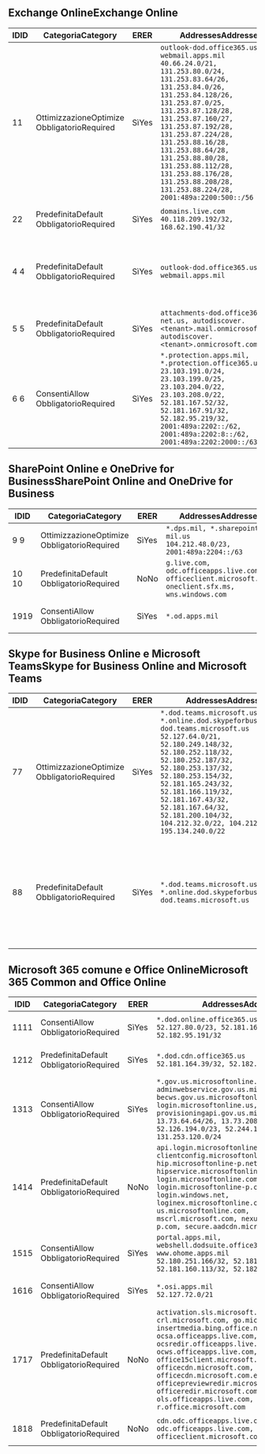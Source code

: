 <!--THIS FILE IS AUTOMATICALLY GENERATED. MANUAL CHANGES WILL BE OVERWRITTEN.-->
<!--Please contact the Office 365 Endpoints team with any questions.-->
<!--USGovDoD endpoints version 2019012800-->
<!--File generated 2019-01-30 08:00:42.5392-->

## <a name="exchange-online"></a><span data-ttu-id="3dfb3-101">Exchange Online</span><span class="sxs-lookup"><span data-stu-id="3dfb3-101">Exchange Online</span></span>

<span data-ttu-id="3dfb3-102">ID</span><span class="sxs-lookup"><span data-stu-id="3dfb3-102">ID</span></span> | <span data-ttu-id="3dfb3-103">Categoria</span><span class="sxs-lookup"><span data-stu-id="3dfb3-103">Category</span></span> | <span data-ttu-id="3dfb3-104">ER</span><span class="sxs-lookup"><span data-stu-id="3dfb3-104">ER</span></span> | <span data-ttu-id="3dfb3-105">Addresses</span><span class="sxs-lookup"><span data-stu-id="3dfb3-105">Addresses</span></span> | <span data-ttu-id="3dfb3-106">Porte</span><span class="sxs-lookup"><span data-stu-id="3dfb3-106">Ports</span></span>
-- | -------------------- | --- | ---------------------------------------------------------------------------------------------------------------------------------------------------------------------------------------------------------------------------------------------------------------------------------------------------------------------------------------------------------------------------------------------- | -------------------------------
<span data-ttu-id="3dfb3-107">1</span><span class="sxs-lookup"><span data-stu-id="3dfb3-107">1</span></span> | <span data-ttu-id="3dfb3-108">Ottimizzazione</span><span class="sxs-lookup"><span data-stu-id="3dfb3-108">Optimize</span></span><BR><span data-ttu-id="3dfb3-109">Obbligatorio</span><span class="sxs-lookup"><span data-stu-id="3dfb3-109">Required</span></span> | <span data-ttu-id="3dfb3-110">Sì</span><span class="sxs-lookup"><span data-stu-id="3dfb3-110">Yes</span></span> | `outlook-dod.office365.us, webmail.apps.mil`<BR>`40.66.24.0/21, 131.253.80.0/24, 131.253.83.64/26, 131.253.84.0/26, 131.253.84.128/26, 131.253.87.0/25, 131.253.87.128/28, 131.253.87.160/27, 131.253.87.192/28, 131.253.87.224/28, 131.253.88.16/28, 131.253.88.64/28, 131.253.88.80/28, 131.253.88.112/28, 131.253.88.176/28, 131.253.88.208/28, 131.253.88.224/28, 2001:489a:2200:500::/56` | <span data-ttu-id="3dfb3-111">**TCP:** 443, 80</span><span class="sxs-lookup"><span data-stu-id="3dfb3-111">**TCP:** 443, 80</span></span>
<span data-ttu-id="3dfb3-112">2</span><span class="sxs-lookup"><span data-stu-id="3dfb3-112">2</span></span> | <span data-ttu-id="3dfb3-113">Predefinita</span><span class="sxs-lookup"><span data-stu-id="3dfb3-113">Default</span></span><BR><span data-ttu-id="3dfb3-114">Obbligatorio</span><span class="sxs-lookup"><span data-stu-id="3dfb3-114">Required</span></span> | <span data-ttu-id="3dfb3-115">Sì</span><span class="sxs-lookup"><span data-stu-id="3dfb3-115">Yes</span></span> | `domains.live.com`<BR>`40.118.209.192/32, 168.62.190.41/32` | <span data-ttu-id="3dfb3-116">**TCP:** 443, 80</span><span class="sxs-lookup"><span data-stu-id="3dfb3-116">**TCP:** 443, 80</span></span>
<span data-ttu-id="3dfb3-117">4 </span><span class="sxs-lookup"><span data-stu-id="3dfb3-117">4</span></span> | <span data-ttu-id="3dfb3-118">Predefinita</span><span class="sxs-lookup"><span data-stu-id="3dfb3-118">Default</span></span><BR><span data-ttu-id="3dfb3-119">Obbligatorio</span><span class="sxs-lookup"><span data-stu-id="3dfb3-119">Required</span></span> | <span data-ttu-id="3dfb3-120">Sì</span><span class="sxs-lookup"><span data-stu-id="3dfb3-120">Yes</span></span> | `outlook-dod.office365.us, webmail.apps.mil` | <span data-ttu-id="3dfb3-121">**TCP:** 143, 25, 587, 993, 995</span><span class="sxs-lookup"><span data-stu-id="3dfb3-121">**TCP:** 143, 25, 587, 993, 995</span></span>
<span data-ttu-id="3dfb3-122">5 </span><span class="sxs-lookup"><span data-stu-id="3dfb3-122">5</span></span> | <span data-ttu-id="3dfb3-123">Predefinita</span><span class="sxs-lookup"><span data-stu-id="3dfb3-123">Default</span></span><BR><span data-ttu-id="3dfb3-124">Obbligatorio</span><span class="sxs-lookup"><span data-stu-id="3dfb3-124">Required</span></span> | <span data-ttu-id="3dfb3-125">Sì</span><span class="sxs-lookup"><span data-stu-id="3dfb3-125">Yes</span></span> | `attachments-dod.office365-net.us, autodiscover.<tenant>.mail.onmicrosoft.com, autodiscover.<tenant>.onmicrosoft.com` | <span data-ttu-id="3dfb3-126">**TCP:** 443, 80</span><span class="sxs-lookup"><span data-stu-id="3dfb3-126">**TCP:** 443, 80</span></span>
<span data-ttu-id="3dfb3-127">6 </span><span class="sxs-lookup"><span data-stu-id="3dfb3-127">6</span></span> | <span data-ttu-id="3dfb3-128">Consenti</span><span class="sxs-lookup"><span data-stu-id="3dfb3-128">Allow</span></span><BR><span data-ttu-id="3dfb3-129">Obbligatorio</span><span class="sxs-lookup"><span data-stu-id="3dfb3-129">Required</span></span> | <span data-ttu-id="3dfb3-130">Sì</span><span class="sxs-lookup"><span data-stu-id="3dfb3-130">Yes</span></span> | `*.protection.apps.mil, *.protection.office365.us`<BR>`23.103.191.0/24, 23.103.199.0/25, 23.103.204.0/22, 23.103.208.0/22, 52.181.167.52/32, 52.181.167.91/32, 52.182.95.219/32, 2001:489a:2202::/62, 2001:489a:2202:8::/62, 2001:489a:2202:2000::/63` | <span data-ttu-id="3dfb3-131">**TCP:** 25, 443</span><span class="sxs-lookup"><span data-stu-id="3dfb3-131">**TCP:** 25, 443</span></span>

## <a name="sharepoint-online-and-onedrive-for-business"></a><span data-ttu-id="3dfb3-132">SharePoint Online e OneDrive for Business</span><span class="sxs-lookup"><span data-stu-id="3dfb3-132">SharePoint Online and OneDrive for Business</span></span>

<span data-ttu-id="3dfb3-133">ID</span><span class="sxs-lookup"><span data-stu-id="3dfb3-133">ID</span></span> | <span data-ttu-id="3dfb3-134">Categoria</span><span class="sxs-lookup"><span data-stu-id="3dfb3-134">Category</span></span> | <span data-ttu-id="3dfb3-135">ER</span><span class="sxs-lookup"><span data-stu-id="3dfb3-135">ER</span></span> | <span data-ttu-id="3dfb3-136">Addresses</span><span class="sxs-lookup"><span data-stu-id="3dfb3-136">Addresses</span></span> | <span data-ttu-id="3dfb3-137">Porte</span><span class="sxs-lookup"><span data-stu-id="3dfb3-137">Ports</span></span>
-- | -------------------- | --- | ---------------------------------------------------------------------------------------------------- | ----------------
<span data-ttu-id="3dfb3-138">9 </span><span class="sxs-lookup"><span data-stu-id="3dfb3-138">9</span></span> | <span data-ttu-id="3dfb3-139">Ottimizzazione</span><span class="sxs-lookup"><span data-stu-id="3dfb3-139">Optimize</span></span><BR><span data-ttu-id="3dfb3-140">Obbligatorio</span><span class="sxs-lookup"><span data-stu-id="3dfb3-140">Required</span></span> | <span data-ttu-id="3dfb3-141">Sì</span><span class="sxs-lookup"><span data-stu-id="3dfb3-141">Yes</span></span> | `*.dps.mil, *.sharepoint-mil.us`<BR>`104.212.48.0/23, 2001:489a:2204::/63` | <span data-ttu-id="3dfb3-142">**TCP:** 443, 80</span><span class="sxs-lookup"><span data-stu-id="3dfb3-142">**TCP:** 443, 80</span></span>
<span data-ttu-id="3dfb3-143">10 </span><span class="sxs-lookup"><span data-stu-id="3dfb3-143">10</span></span> | <span data-ttu-id="3dfb3-144">Predefinita</span><span class="sxs-lookup"><span data-stu-id="3dfb3-144">Default</span></span><BR><span data-ttu-id="3dfb3-145">Obbligatorio</span><span class="sxs-lookup"><span data-stu-id="3dfb3-145">Required</span></span> | <span data-ttu-id="3dfb3-146">No</span><span class="sxs-lookup"><span data-stu-id="3dfb3-146">No</span></span> | `g.live.com, odc.officeapps.live.com, officeclient.microsoft.com, oneclient.sfx.ms, wns.windows.com` | <span data-ttu-id="3dfb3-147">**TCP:** 443, 80</span><span class="sxs-lookup"><span data-stu-id="3dfb3-147">**TCP:** 443, 80</span></span>
<span data-ttu-id="3dfb3-148">19</span><span class="sxs-lookup"><span data-stu-id="3dfb3-148">19</span></span> | <span data-ttu-id="3dfb3-149">Consenti</span><span class="sxs-lookup"><span data-stu-id="3dfb3-149">Allow</span></span><BR><span data-ttu-id="3dfb3-150">Obbligatorio</span><span class="sxs-lookup"><span data-stu-id="3dfb3-150">Required</span></span> | <span data-ttu-id="3dfb3-151">Sì</span><span class="sxs-lookup"><span data-stu-id="3dfb3-151">Yes</span></span> | `*.od.apps.mil` | <span data-ttu-id="3dfb3-152">**TCP:** 443, 80</span><span class="sxs-lookup"><span data-stu-id="3dfb3-152">**TCP:** 443, 80</span></span>

## <a name="skype-for-business-online-and-microsoft-teams"></a><span data-ttu-id="3dfb3-153">Skype for Business Online e Microsoft Teams</span><span class="sxs-lookup"><span data-stu-id="3dfb3-153">Skype for Business Online and Microsoft Teams</span></span>

<span data-ttu-id="3dfb3-154">ID</span><span class="sxs-lookup"><span data-stu-id="3dfb3-154">ID</span></span> | <span data-ttu-id="3dfb3-155">Categoria</span><span class="sxs-lookup"><span data-stu-id="3dfb3-155">Category</span></span> | <span data-ttu-id="3dfb3-156">ER</span><span class="sxs-lookup"><span data-stu-id="3dfb3-156">ER</span></span> | <span data-ttu-id="3dfb3-157">Addresses</span><span class="sxs-lookup"><span data-stu-id="3dfb3-157">Addresses</span></span> | <span data-ttu-id="3dfb3-158">Porte</span><span class="sxs-lookup"><span data-stu-id="3dfb3-158">Ports</span></span>
-- | -------------------- | --- | -------------------------------------------------------------------------------------------------------------------------------------------------------------------------------------------------------------------------------------------------------------------------------------------------------------------------------------------------------- | --------------------------------------------------
<span data-ttu-id="3dfb3-159">7</span><span class="sxs-lookup"><span data-stu-id="3dfb3-159">7</span></span> | <span data-ttu-id="3dfb3-160">Ottimizzazione</span><span class="sxs-lookup"><span data-stu-id="3dfb3-160">Optimize</span></span><BR><span data-ttu-id="3dfb3-161">Obbligatorio</span><span class="sxs-lookup"><span data-stu-id="3dfb3-161">Required</span></span> | <span data-ttu-id="3dfb3-162">Sì</span><span class="sxs-lookup"><span data-stu-id="3dfb3-162">Yes</span></span> | `*.dod.teams.microsoft.us, *.online.dod.skypeforbusiness.us, dod.teams.microsoft.us`<BR>`52.127.64.0/21, 52.180.249.148/32, 52.180.252.118/32, 52.180.252.187/32, 52.180.253.137/32, 52.180.253.154/32, 52.181.165.243/32, 52.181.166.119/32, 52.181.167.43/32, 52.181.167.64/32, 52.181.200.104/32, 104.212.32.0/22, 104.212.60.0/23, 195.134.240.0/22` | <span data-ttu-id="3dfb3-163">**TCP:** 443</span><span class="sxs-lookup"><span data-stu-id="3dfb3-163">**TCP:** 443</span></span><BR><span data-ttu-id="3dfb3-164">**UDP:** 3478, 3479, 3480, 3481</span><span class="sxs-lookup"><span data-stu-id="3dfb3-164">**UDP:** 3478, 3479, 3480, 3481</span></span>
<span data-ttu-id="3dfb3-165">8</span><span class="sxs-lookup"><span data-stu-id="3dfb3-165">8</span></span> | <span data-ttu-id="3dfb3-166">Predefinita</span><span class="sxs-lookup"><span data-stu-id="3dfb3-166">Default</span></span><BR><span data-ttu-id="3dfb3-167">Obbligatorio</span><span class="sxs-lookup"><span data-stu-id="3dfb3-167">Required</span></span> | <span data-ttu-id="3dfb3-168">Sì</span><span class="sxs-lookup"><span data-stu-id="3dfb3-168">Yes</span></span> | `*.dod.teams.microsoft.us, *.online.dod.skypeforbusiness.us, dod.teams.microsoft.us` | <span data-ttu-id="3dfb3-169">**TCP:** 5061, 50000-59999</span><span class="sxs-lookup"><span data-stu-id="3dfb3-169">**TCP:** 5061, 50000-59999</span></span><BR><span data-ttu-id="3dfb3-170">**UDP:** 50000-59999</span><span class="sxs-lookup"><span data-stu-id="3dfb3-170">**UDP:** 50000-59999</span></span>

## <a name="microsoft-365-common-and-office-online"></a><span data-ttu-id="3dfb3-171">Microsoft 365 comune e Office Online</span><span class="sxs-lookup"><span data-stu-id="3dfb3-171">Microsoft 365 Common and Office Online</span></span>

<span data-ttu-id="3dfb3-172">ID</span><span class="sxs-lookup"><span data-stu-id="3dfb3-172">ID</span></span> | <span data-ttu-id="3dfb3-173">Categoria</span><span class="sxs-lookup"><span data-stu-id="3dfb3-173">Category</span></span> | <span data-ttu-id="3dfb3-174">ER</span><span class="sxs-lookup"><span data-stu-id="3dfb3-174">ER</span></span> | <span data-ttu-id="3dfb3-175">Addresses</span><span class="sxs-lookup"><span data-stu-id="3dfb3-175">Addresses</span></span> | <span data-ttu-id="3dfb3-176">Porte</span><span class="sxs-lookup"><span data-stu-id="3dfb3-176">Ports</span></span>
-- | ------------------- | --- | ---------------------------------------------------------------------------------------------------------------------------------------------------------------------------------------------------------------------------------------------------------------------------------------------------------------------------------------------------------------------------------------------- | ----------------
<span data-ttu-id="3dfb3-177">11</span><span class="sxs-lookup"><span data-stu-id="3dfb3-177">11</span></span> | <span data-ttu-id="3dfb3-178">Consenti</span><span class="sxs-lookup"><span data-stu-id="3dfb3-178">Allow</span></span><BR><span data-ttu-id="3dfb3-179">Obbligatorio</span><span class="sxs-lookup"><span data-stu-id="3dfb3-179">Required</span></span> | <span data-ttu-id="3dfb3-180">Sì</span><span class="sxs-lookup"><span data-stu-id="3dfb3-180">Yes</span></span> | `*.dod.online.office365.us`<BR>`52.127.80.0/23, 52.181.164.39/32, 52.182.95.191/32` | <span data-ttu-id="3dfb3-181">**TCP:** 443</span><span class="sxs-lookup"><span data-stu-id="3dfb3-181">**TCP:** 443</span></span>
<span data-ttu-id="3dfb3-182">12</span><span class="sxs-lookup"><span data-stu-id="3dfb3-182">12</span></span> | <span data-ttu-id="3dfb3-183">Predefinita</span><span class="sxs-lookup"><span data-stu-id="3dfb3-183">Default</span></span><BR><span data-ttu-id="3dfb3-184">Obbligatorio</span><span class="sxs-lookup"><span data-stu-id="3dfb3-184">Required</span></span> | <span data-ttu-id="3dfb3-185">Sì</span><span class="sxs-lookup"><span data-stu-id="3dfb3-185">Yes</span></span> | `*.dod.cdn.office365.us`<BR>`52.181.164.39/32, 52.182.95.191/32` | <span data-ttu-id="3dfb3-186">**TCP:** 443</span><span class="sxs-lookup"><span data-stu-id="3dfb3-186">**TCP:** 443</span></span>
<span data-ttu-id="3dfb3-187">13</span><span class="sxs-lookup"><span data-stu-id="3dfb3-187">13</span></span> | <span data-ttu-id="3dfb3-188">Consenti</span><span class="sxs-lookup"><span data-stu-id="3dfb3-188">Allow</span></span><BR><span data-ttu-id="3dfb3-189">Obbligatorio</span><span class="sxs-lookup"><span data-stu-id="3dfb3-189">Required</span></span> | <span data-ttu-id="3dfb3-190">Sì</span><span class="sxs-lookup"><span data-stu-id="3dfb3-190">Yes</span></span> | `*.gov.us.microsoftonline.com, adminwebservice.gov.us.microsoftonline.com, becws.gov.us.microsoftonline.com, login.microsoftonline.us, provisioningapi.gov.us.microsoftonline.com`<BR>`13.73.64.64/26, 13.73.208.128/25, 52.126.194.0/23, 52.244.120.128/25, 131.253.120.0/24` | <span data-ttu-id="3dfb3-191">**TCP:** 443</span><span class="sxs-lookup"><span data-stu-id="3dfb3-191">**TCP:** 443</span></span>
<span data-ttu-id="3dfb3-192">14</span><span class="sxs-lookup"><span data-stu-id="3dfb3-192">14</span></span> | <span data-ttu-id="3dfb3-193">Predefinita</span><span class="sxs-lookup"><span data-stu-id="3dfb3-193">Default</span></span><BR><span data-ttu-id="3dfb3-194">Obbligatorio</span><span class="sxs-lookup"><span data-stu-id="3dfb3-194">Required</span></span> | <span data-ttu-id="3dfb3-195">No</span><span class="sxs-lookup"><span data-stu-id="3dfb3-195">No</span></span> | `api.login.microsoftonline.com, clientconfig.microsoftonline-p.net, hip.microsoftonline-p.net, hipservice.microsoftonline.com, login.microsoftonline.com, login.microsoftonline-p.com, login.windows.net, loginex.microsoftonline.com, login-us.microsoftonline.com, mscrl.microsoft.com, nexus.microsoftonline-p.com, secure.aadcdn.microsoftonline-p.com` | <span data-ttu-id="3dfb3-196">**TCP:** 443</span><span class="sxs-lookup"><span data-stu-id="3dfb3-196">**TCP:** 443</span></span>
<span data-ttu-id="3dfb3-197">15</span><span class="sxs-lookup"><span data-stu-id="3dfb3-197">15</span></span> | <span data-ttu-id="3dfb3-198">Consenti</span><span class="sxs-lookup"><span data-stu-id="3dfb3-198">Allow</span></span><BR><span data-ttu-id="3dfb3-199">Obbligatorio</span><span class="sxs-lookup"><span data-stu-id="3dfb3-199">Required</span></span> | <span data-ttu-id="3dfb3-200">Sì</span><span class="sxs-lookup"><span data-stu-id="3dfb3-200">Yes</span></span> | `portal.apps.mil, webshell.dodsuite.office365.us, www.ohome.apps.mil`<BR>`52.180.251.166/32, 52.181.160.19/32, 52.181.160.113/32, 52.182.92.132/32` | <span data-ttu-id="3dfb3-201">**TCP:** 443</span><span class="sxs-lookup"><span data-stu-id="3dfb3-201">**TCP:** 443</span></span>
<span data-ttu-id="3dfb3-202">16</span><span class="sxs-lookup"><span data-stu-id="3dfb3-202">16</span></span> | <span data-ttu-id="3dfb3-203">Consenti</span><span class="sxs-lookup"><span data-stu-id="3dfb3-203">Allow</span></span><BR><span data-ttu-id="3dfb3-204">Obbligatorio</span><span class="sxs-lookup"><span data-stu-id="3dfb3-204">Required</span></span> | <span data-ttu-id="3dfb3-205">Sì</span><span class="sxs-lookup"><span data-stu-id="3dfb3-205">Yes</span></span> | `*.osi.apps.mil`<BR>`52.127.72.0/21` | <span data-ttu-id="3dfb3-206">**TCP:** 443</span><span class="sxs-lookup"><span data-stu-id="3dfb3-206">**TCP:** 443</span></span>
<span data-ttu-id="3dfb3-207">17</span><span class="sxs-lookup"><span data-stu-id="3dfb3-207">17</span></span> | <span data-ttu-id="3dfb3-208">Predefinita</span><span class="sxs-lookup"><span data-stu-id="3dfb3-208">Default</span></span><BR><span data-ttu-id="3dfb3-209">Obbligatorio</span><span class="sxs-lookup"><span data-stu-id="3dfb3-209">Required</span></span> | <span data-ttu-id="3dfb3-210">No</span><span class="sxs-lookup"><span data-stu-id="3dfb3-210">No</span></span> | `activation.sls.microsoft.com, crl.microsoft.com, go.microsoft.com, insertmedia.bing.office.net, ocsa.officeapps.live.com, ocsredir.officeapps.live.com, ocws.officeapps.live.com, office15client.microsoft.com, officecdn.microsoft.com, officecdn.microsoft.com.edgesuite.net, officepreviewredir.microsoft.com, officeredir.microsoft.com, ols.officeapps.live.com, r.office.microsoft.com` | <span data-ttu-id="3dfb3-211">**TCP:** 443, 80</span><span class="sxs-lookup"><span data-stu-id="3dfb3-211">**TCP:** 443, 80</span></span>
<span data-ttu-id="3dfb3-212">18</span><span class="sxs-lookup"><span data-stu-id="3dfb3-212">18</span></span> | <span data-ttu-id="3dfb3-213">Predefinita</span><span class="sxs-lookup"><span data-stu-id="3dfb3-213">Default</span></span><BR><span data-ttu-id="3dfb3-214">Obbligatorio</span><span class="sxs-lookup"><span data-stu-id="3dfb3-214">Required</span></span> | <span data-ttu-id="3dfb3-215">No</span><span class="sxs-lookup"><span data-stu-id="3dfb3-215">No</span></span> | `cdn.odc.officeapps.live.com, odc.officeapps.live.com, officeclient.microsoft.com` | <span data-ttu-id="3dfb3-216">**TCP:** 443, 80</span><span class="sxs-lookup"><span data-stu-id="3dfb3-216">**TCP:** 443, 80</span></span>
